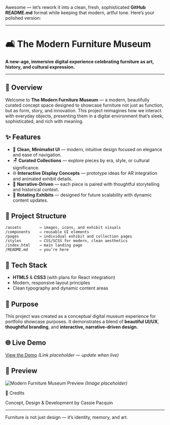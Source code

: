Awesome — let’s rework it into a clean, fresh, sophisticated **GitHub README.md** format while keeping that modern, artful tone. Here’s your polished version:

---

# 🛋️ The Modern Furniture Museum

**A new-age, immersive digital experience celebrating furniture as art, history, and cultural expression.**

---

## 📖 Overview

Welcome to **The Modern Furniture Museum** — a modern, beautifully curated concept space designed to showcase furniture not just as function, but as form, story, and innovation. This project reimagines how we interact with everyday objects, presenting them in a digital environment that’s sleek, sophisticated, and rich with meaning.

## ✨ Features

* 🎨 **Clean, Minimalist UI** — modern, intuitive design focused on elegance and ease of navigation.
* 🪑 **Curated Collections** — explore pieces by era, style, or cultural significance.
* 🌐 **Interactive Display Concepts** — prototype ideas for AR integration and animated exhibit details.
* 📖 **Narrative-Driven** — each piece is paired with thoughtful storytelling and historical context.
* 🔄 **Rotating Exhibits** — designed for future scalability with dynamic content updates.

## 📂 Project Structure

```
/assets        → images, icons, and exhibit visuals  
/components    → reusable UI elements  
/pages         → individual exhibit and collection pages  
/styles        → CSS/SCSS for modern, clean aesthetics  
/index.html    → main landing page  
/README.md     → you’re here  
```

## 🎨 Tech Stack

* **HTML5** & **CSS3** (with plans for React integration)
* Modern, responsive layout principles
* Clean typography and dynamic content areas

## 📌 Purpose

This project was created as a conceptual digital museum experience for portfolio showcase purposes. It demonstrates a blend of **beautiful UI/UX**, **thoughtful branding**, and **interactive, narrative-driven design.**

## 🌐 Live Demo

[View the Demo](#) *(Link placeholder — update when live)*

## 📸 Preview

![Modern Furniture Museum Preview](#) *(Image placeholder)*



 🤍 Credits

Concept, Design & Development by Cassie Pacquin

---

Furniture is not just design — it’s identity, memory, and art.


